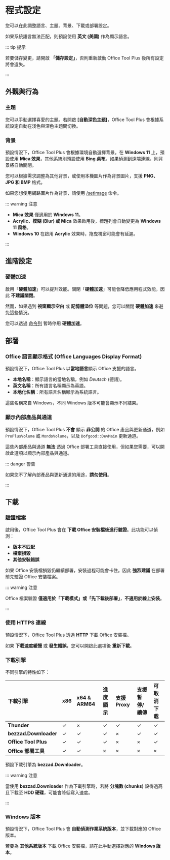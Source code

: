 # 程式設定

您可以在此調整語言、主題、背景、下載或部署設定。

如果系統語言無法匹配，則預設使用 **英文 (美國)** 作為顯示語言。

::: tip 提示

若要儲存變更，請開啟 **「儲存設定」**，否則重新啟動 Office Tool Plus 後所有設定將會遺失。

:::

## 外觀與行為

### 主題

您可以手動選擇喜愛的主題。若開啟 **[自動深色主題]**，Office Tool Plus 會根據系統設定自動在淺色與深色主題間切換。

### 背景

預設情況下，Office Tool Plus 會根據環境自動選擇背景。在 **Windows 11** 上，預設使用 **Mica 效果**，其他系統則預設使用 **Bing 桌布**。如果偵測到遠端連線，則背景將自動關閉。

您可以根據需求調整為其他背景，或使用本機圖片作為背景圖片，支援 **PNG、JPG 和 BMP** 格式。

如果您想使用網路圖片作為背景，請使用 [/setimage](/usage/command/application.md#in-application-commands) 命令。

::: warning 注意

- **Mica 效果** 僅適用於 **Windows 11**。  
- **Acrylic、模糊 (Blur) 或 Mica** 效果啟用後，標題列會自動變更為 **Windows 11 風格**。  
- **Windows 10** 在啟用 **Acrylic** 效果時，拖曳視窗可能會有延遲。

:::

## 進階設定

### 硬體加速

啟用「**硬體加速**」可以提升效能。關閉「**硬體加速**」可能會降低應用程式效能，因此 **不建議關閉**。

然而，如果遇到 **視窗顯示空白** 或 **記憶體溢位** 等問題，您可以關閉 **硬體加速** 來避免這些情況。

您可以透過 [命令列](/usage/command/application.md#commands) 暫時停用 **硬體加速**。

## 部署

### Office 語言顯示格式 (Office Languages Display Format)

預設情況下，Office Tool Plus 以**當地語言**顯示 Office 支援的語言。

- **本地名稱**：顯示語言的當地名稱，例如 *Deutsch* (德語)。
- **英文名稱**：所有語言名稱顯示為英語。
- **本地化名稱**：所有語言名稱顯示為系統語言。

這些名稱來自 Windows，不同 Windows 版本可能會顯示不同結果。

### 顯示內部產品與通道

預設情況下，Office Tool Plus **不會** 顯示 **非公開** 的 Office 產品與更新通道，例如 `ProPlusVolume` 或 `MondoVolume`，以及 `Dofgood::DevMain` 更新通道。

這些內部產品與通道 **無法** 透過 Office 部署工具直接使用，但如果您需要，可以開啟此選項以顯示內部產品與通道。

::: danger 警告

如果您不了解內部產品與更新通道的用途，**請勿使用**。

:::

## 下載

### 驗證檔案

啟用後，Office Tool Plus 會在 **下載 Office 安裝檔後進行驗證**。此功能可以偵測：
- **版本不匹配**
- **檔案損毀**
- **其他安裝錯誤**

如果 Office 安裝檔損毀仍繼續部署，安裝過程可能會卡住。因此 **強烈建議** 在部署前先驗證 Office 安裝檔案。

::: warning 注意

Office 檔案驗證 **僅適用於「下載模式」或「先下載後部署」**，**不適用於線上安裝**。

:::

### 使用 HTTPS 連線

預設情況下，Office Tool Plus 透過 **HTTP** 下載 Office 安裝檔。

如果 **下載速度緩慢** 或 **發生錯誤**，您可以開啟此選項後 **重新下載**。

### 下載引擎

不同引擎的特性如下：

| 下載引擎                 | x86 | x64 & ARM64 | 進度顯示 | 支援 Proxy | 支援暫停/續傳 | 可取消下載 |
| :--                      | :-- | :--         | :--      | :--        | :--           | :--       |
| **Thunder**              | ✓   | ×           | ✓        | ✓         | ✓             | ✓         |
| **bezzad.Downloader**    | ✓   | ✓           | ✓        | ×         | ✓             | ✓         |
| **Office Tool Plus**     | ✓   | ✓           | ✓        | ×         | ×             | ✓         |
| **Office 部署工具** | ✓ | ✓           | ×        | ×         | ×             | ×         |

預設下載引擎為 **bezzad.Downloader**。

::: warning 注意

當使用 **bezzad.Downloader** 作為下載引擎時，若將 **分塊數 (chunks)** 設得過高且下載至 **HDD 硬碟**，可能會降低寫入速度。

:::

### Windows 版本

預設情況下，Office Tool Plus 會 **自動偵測作業系統版本**，並下載對應的 Office 版本。

若要為 **其他系統版本** 下載 Office 安裝檔，請在此手動選擇對應的 **Windows 版本**。